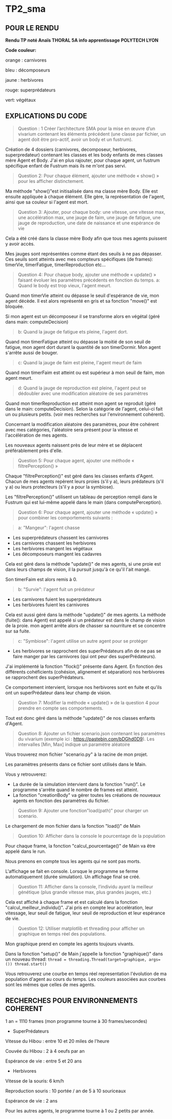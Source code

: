 # TP2_sma
 
##  POUR LE RENDU

**Rendu TP noté Anaïs THORAL 
5A info apprentissage
POLYTECH LYON**

**Code couleur:**


orange : carnivores


bleu : décomposeurs


jaune : herbivores


rouge: superprédateurs


vert: végétaux


## EXPLICATIONS DU CODE

>Question : 1 Créer l’architecture SMA pour la mise en œuvre d’un vivarium contenant les éléments
précédent (une classe par fichier, un agent doit être pro-actif, avoir un body et un fustrum).

Création de 4 dossiers (carnivores, decomposeur, herbivores, superpredateur) contenant les classes et les body enfants de mes classes mère Agent et Body. J'ai en plus rajouter, pour chaque agent, un fustrum spécifique enfant de Fustrum mais ils ne m'ont pas servi.

>Question 2: Pour chaque élément, ajouter une méthode « show() » pour les afficher
distinctement.

Ma méthode "show()"est initisalisée dans ma classe mère Body. Elle est ensuite appliquée à chaque élément. Elle gère, la représentation de l'agent, ainsi que sa couleur si l'agent est mort.

>Question 3:  Ajouter, pour chaque body: une vitesse, une vitesse max, une accélération max, une jauge de faim, une jauge de fatigue, une jauge de reproduction, une date de naissance et une espérance de vie

Cela a été créé dans la classe mère Body afin que tous mes agents puissent y avoir accès. 

Mes jauges sont représentées comme étant des seuils à ne pas dépasser. Ces seuils sont atteints avec mes compteurs spécifiques (de frames): timerVie, timerFatigue, timerReproduction etc...

>Question 4: Pour chaque body, ajouter une méthode « update() » faisant évoluer les paramètres
précédents en fonction du temps. 
> a: Quand le body est trop vieux, l'agent meurt.

Quand mon timerVie atteint ou dépasse le seuil d'espérance de vie, mon agent décède. Il est alors représenté en gris et sa fonction "move()" est bloquée. 

Si mon agent est un décomposeur il se transforme alors en végétal (géré dans main: computeDecision)

>b: Quand la jauge de fatigue ets pleine, l'agent dort.

Quand mon timerFatigue atteint ou dépasse la moitié de son seuil de fatigue, mon agent dort durant la quantité de son timerDormir. Mon agent s'arrête aussi de bouger.

>c: Quand la jauge de faim est pleine, l'agent meurt de faim

Quand mon timerFaim est atteint ou est supérieur à mon seuil de faim, mon agent meurt.

>d: Quand la jauge de reproduction est pleine, l'agent peut se dédoubler avec une modification aléatoire de ses paramètres

Quand mon timerReproduction est atteint mon agent se reproduit (géré dans le main: computeDecision). Selon la catégorie de l'agent, celui-ci fait un ou plusieurs petits. (voir mes recherches sur l'environnement cohérent).

Concernant la modification aléatoire des paramètres, pour être cohérent avec mes catégories, l'aléatoire sera présent pour la vitesse et l'accélération de mes agents.

Les nouveaux agents naissent près de leur mère et se déplacent préférablement près d'elle.

> Question 5: Pour chaque agent, ajouter une méthode « filtrePerception() »

Chaque "filtrePerception()" est géré dans les classes enfants d'Agent. Chacun de mes agents repèrent leurs proies (s'il y a), leurs prédateurs (s'il y a) ou leurs protecteurs (s'il y a pour la symbiose).

Les "filtrePerception()" utilisent un tableau de perception rempli dans le Fustrum qui est lui-même appelé dans le main (dans computePerception).

> Question 6: Pour chaque agent, ajouter une méthode « update() » pour combiner les
comportements suivants :

>a: "Mangeur": l'agent chasse

- Les superprédateurs chassent les carnivores
- Les carnivores chassent les herbivores
- Les herbivores mangent les végétaux 
- Les décomposeurs mangent les cadavres

Cela est géré dans la méthode "update()" de mes agents, si une proie est dans leurs champs de vision, il la pursuit jusqu'à ce qu'il l'ait mangé.

Son timerFaim est alors remis à 0.

>b: "Survie": l'agent fuit un prédateur

- Les carnivores fuient les superprédateurs
- Les herbivores fuient les carnivores

Cela est aussi géré dans la méthode "update()" de mes agents. La méthode (fuite(): dans Agent) est appelé si un prédateur est dans le champ de vision de la proie. mon agent arrête alors de chasser sa nourriture et se concentre sur sa fuite.

>c: "Symbiose": l'agent utilise un autre agent pour se protéger

- Les herbivores se rapprochent des superPrédateurs afin de ne pas se faire manger par les carnivores (qui ont peur des superPrédateurs). 

J'ai implémenté la fonction "flock()" présente dans Agent. En fonction des différents cohéficients (cohésion, alignement et séparation) nos herbivores se rapprochent des superPrédateurs.

Ce comportement intervient, lorsque nos herbivores sont en fuite et qu'ils ont un superPrédateur dans leur champ de vision.

>Question 7:  Modifier la méthode « update() » de la question 4 pour prendre en compte ses
comportements.

Tout est donc géré dans la méthode "update()" de nos classes enfants d'Agent.

>Question 8: Ajouter un fichier scenario.json contenant les paramètres du vivarium (exemple ici :
https://pastebin.com/bDGhd0D9). Les intervalles [Min, Max] indique un paramètre aléatoire

Vous trouverez mon fichier "scenario.py" à la racine de mon projet. 

Les paramètres présents dans ce fichier sont utilisés dans le Main. 

Vous y retrouverez:

- La durée de la simulation intervient dans la fonction "run()". Le programme s'arrête quand le nombre de frames est atteint. 
- La fonction "creationBody" va gérer toutes les créations de nouveaux agents en fonction des paramètres du fichier.

>Question 9: Ajouter une fonction"load(path)" pour charger un scenario.

Le chargement de mon fichier dans la fonction "load()" de Main

>Question 10: Afficher dans la console le pourcentage de la population

Pour chaque frame, la fonction "calcul_pourcentage()" de Main va être appelé dans le run.

Nous prenons en compte tous les agents qui ne sont pas morts. 

L'affichage se fait en console. Lorsque le programme se ferme automatiquement (durée simulation). Un affichage final se créé. 

>Question 11: Afficher dans la console, l’individu ayant la meilleur génétique (plus grande vitesse
max, plus grandes jauges, etc.)

Cela est affiché à chaque frame et est calculé dans la fonction "calcul_meilleur_individu()". J'ai pris en compte leur accelération, leur vitessage, leur seuil de fatigue, leur seuil de reproduction et leur espérance de vie.

>Question 12: Utiliser matplotlib et threading pour afficher un graphique en temps réel des
populations.

Mon graphique prend en compte les agents toujours vivants.

Dans la fonction "setup()" de Main j'appelle la fonction "graphique()" dans un nouveau thread: 
``thread = threading.Thread(target=graphique, args=())
thread.start()``

Vous retrouverez une courbe en temps réel representation l'évolution de ma population d'agent au cours du temps. Les couleurs associées aux courbes sont les mêmes que celles de mes agents.


## RECHERCHES POUR ENVIRONNEMENTS COHERENT

1 an = 1110 frames (mon programme tourne à 30 frames/secondes)

* SuperPrédateurs 


Vitesse du Hibou : entre 10 et 20 miles de l'heure 


Couvée du Hibou : 2 à 4 oeufs par an


Espérance de vie : entre 5 et 20 ans 


* Herbivores

Vitesse de la souris: 6 km/h

Reproduction souris : 10 portée / an de 5 à 10 souriceaux

Espérance de vie : 2 ans

Pour les autres agents, le programme tourne à 1 ou 2 petits par année.
